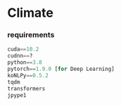 # Climate  



### requirements  

```python
cuda==10.2  
cudnn==?  
python==3.8
pytorch==1.9.0 [for Deep Learning]  
koNLPy==0.5.2
tqdm
transformers
jpype1

```
